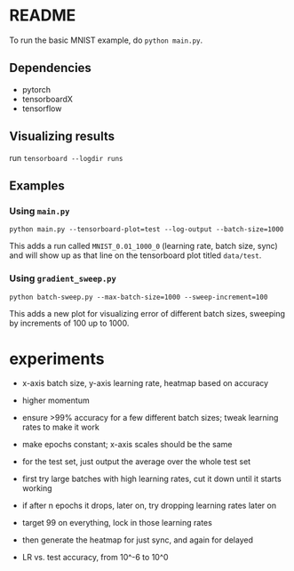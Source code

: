 # README

To run the basic MNIST example, do `python main.py`.

## Dependencies
* pytorch
* tensorboardX
* tensorflow

## Visualizing results
run `tensorboard --logdir runs`

## Examples

### Using `main.py`

`python main.py --tensorboard-plot=test --log-output --batch-size=1000`

This adds a run called `MNIST_0.01_1000_0` (learning rate, batch size, sync) and will show up as that line on the tensorboard plot titled `data/test`.

### Using `gradient_sweep.py`

`python batch-sweep.py --max-batch-size=1000 --sweep-increment=100`

This adds a new plot for visualizing error of different batch sizes, sweeping by increments of 100 up to 1000.

# experiments

* x-axis batch size, y-axis learning rate, heatmap based on accuracy

* higher momentum 

* ensure >99% accuracy for a few different batch sizes; tweak learning rates to make it work
* make epochs constant; x-axis scales should be the same
* for the test set, just output the average over the whole test set
* first try large batches with high learning rates, cut it down until it starts working
* if after n epochs it drops, later on, try dropping learning rates later on
* target 99 on everything, lock in those learning rates 
* then generate the heatmap for just sync, and again for delayed

* LR vs. test accuracy, from 10^-6 to 10^0